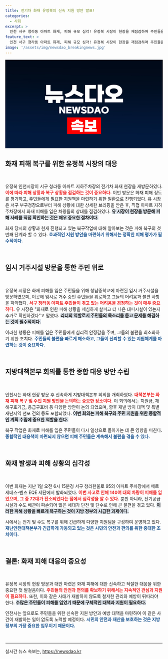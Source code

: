 ```yaml
---
title: 전기차 화재 유정복의 신속 지원 방안 발표!
categories:
  - 사회
excerpt: >
  인천 서구 청라동 아파트 화재, 피해 규모 심각! 유정복 시장이 현장을 재점검하며 주민들을 위로했고, 신속한 지원 방안을 약속했습니다. 이재민을 위해 긴급대책본부도 가동, 재발 방지 대책은? 클릭해 더 알아보세요!
feature_text: >
  인천 서구 청라동 아파트 화재, 피해 규모 심각! 유정복 시장이 현장을 재점검하며 주민들을 위로했고, 신속한 지원 방안을 약속했습니다. 이재민을 위해 긴급대책본부도 가동, 재발 방지 대책은? 클릭해 더 알아보세요!
image: '/assets/img/newsdao_breakingnews.jpg'
---
```


<p><img src="/assets/img/newsdao_breakingnews.jpg" alt="cryptoinkorea 속보" /></p>

<h2 data-ke-size="size26">화재 피해 복구를 위한 유정복 시장의 대응</h2>

<p data-ke-size="size16">&nbsp;</p>

<p>유정복 인천시장이 서구 청라동 아파트 지하주차장의 전기차 화재 현장을 재방문하였다. <b><span style="color: #ee2323;">이에 따라 피해 상황과 복구 상황을 점검하는 것이 중요하다.</span></b> 이번 방문은 화재 피해 정도를 평가하고, 주민들에게 필요한 지원책을 마련하기 위한 일환으로 진행되었다. 유 시장은 서구 부구청장으로부터 피해 상황에 대한 상세한 브리핑을 받은 후, 직접 아파트 지하주차장에서 화재 피해를 입은 차량들의 상태를 점검하였다. <b><span style="background-color: #21538527;">유 시장이 현장을 방문해 피해 사례를 직접 확인하는 것은 매우 중요한 절차이다.</span></b> </p>

<p>화재 당시의 상황과 현재 진행되고 있는 복구작업에 대해 알아보는 것은 피해 복구의 첫 번째 단계라 할 수 있다. <b><span style="color: #1a5490;">효과적인 지원 방안을 마련하기 위해서는 정확한 피해 평가가 필수적이다.</span></b> </p>

<p data-ke-size="size16">&nbsp;</p>

<h2 data-ke-size="size26">임시 거주시설 방문을 통한 주민 위로</h2>

<p data-ke-size="size16">&nbsp;</p>

<p>유정복 시장은 화재 피해를 입은 주민들을 위해 청남중학교에 마련된 임시 거주시설을 방문하였으며, 이곳에 임시로 거주 중인 주민들을 위로하고 그들의 어려움과 불편 사항을 파악했다. <b><span style="color: #ee2323;">서구 청라동 아파트 주민들이 겪고 있는 어려움을 경청하는 것이 매우 중요하다.</span></b> 유 시장은 "화재로 인한 피해 상황을 세심하게 살피고 더 나은 대피시설이 있는지 추가로 확인하겠다”고 말했다. <b><span style="background-color: #21538527;">리더의 역할로서 주민들의 목소리를 듣고 문제를 해결하는 것이 필수적이다.</span></b> </p>

<p>이러한 행동은 피해를 입은 주민들에게 심리적 안정감을 주며, 그들의 불편을 최소화하기 위한 조치다. <b><span style="color: #1a5490;">주민들의 불편을 빠르게 해소하고, 그들이 신뢰할 수 있는 지원체계를 마련하는 것이 중요하다.</span></b> </p>

<p data-ke-size="size16">&nbsp;</p>

<h2 data-ke-size="size26">지방대책본부 회의를 통한 종합 대응 방안 수립</h2>

<p data-ke-size="size16">&nbsp;</p>

<p>인천시는 화재 현장 방문 후 신속하게 지방대책본부 회의를 개최하였다. <b><span style="color: #ee2323;">대책본부는 화재 피해 복구 및 주민 지원 방안을 논의하는 중요한 장소이다.</span></b> 이 회의에서는 지원금, 재해구호기금, 응급구호비 등 다양한 방안이 논의 되었으며, 향후 재발 방지 대책 및 특별재난지역 선포 건의 등도 포함되었다. <b><span style="background-color: #21538527;">이번 회의는 피해 복구와 주민 지원을 위한 종합적인 계획 수립에 중요한 역할을 한다.</span></b> </p>

<p>복구 작업은 화재로 피해를 입은 주민들이 다시 일상으로 돌아가는 데 큰 영향을 미친다. <b><span style="color: #1a5490;">종합적인 대응책이 마련되지 않으면 피해 주민들은 계속해서 불편을 겪을 수 있다.</span></b> </p>

<p data-ke-size="size16">&nbsp;</p>

<h2 data-ke-size="size26">화재 발생과 피해 상황의 심각성</h2>

<p data-ke-size="size16">&nbsp;</p>

<p>이번 화재는 지난 1일 오전 6시 15분경 서구 청라한울로 95의 아파트 주차장에서 메르세데스-벤츠 EQE 세단에서 발화되었다. <b><span style="color: #ee2323;">이번 사고로 인해 140여 대의 차량이 피해를 입었으며, 그 중 72대가 전소되었다는 점에서 심각성을 알 수 있다.</span></b> 뿐만 아니라, 전기공급시설과 수도 배관이 파손되어 많은 세대가 단전 및 단수로 인해 큰 불편을 겪고 있다. <b><span style="background-color: #21538527;">이러한 피해 상황을 빠르게 복구하는 것이 지방 정부의 시급한 과제이다.</span></b> </p>

<p>시에서는 전기 및 수도 복구를 위해 긴급하게 다양한 지원팀을 구성하여 운영하고 있다. <b><span style="color: #1a5490;">재난안전대책본부가 긴급하게 가동되고 있는 것은 시민의 안전과 편의를 위한 중대한 조치이다.</span></b> </p>

<p data-ke-size="size16">&nbsp;</p>

<h2 data-ke-size="size26">결론: 화재 피해 대응의 중요성</h2>

<p data-ke-size="size16">&nbsp;</p>

<p>유정복 시장의 현장 방문과 대안 마련은 화재 피해에 대한 신속하고 적절한 대응을 위한 중요한 첫 발걸음이다. <b><span style="color: #ee2323;">주민들의 안전과 편의를 확보하기 위해서는 지속적인 관심과 지원이 필요하다.</span></b> 또한, 이와 같은 사태가 재발하지 않도록 철저한 관리와 예방이 뒤따라야 한다. <b><span style="background-color: #21538527;">수많은 주민들이 피해를 입었기 때문에 구체적인 대책과 지원이 필요하다.</span></b> </p>

<p>인천시는 앞으로도 주민들을 위한 신속한 지원 방안과 예방 대책을 마련하여 이 같은 사건이 재발하는 일이 없도록 노력할 예정이다. <b><span style="color: #1a5490;">시민의 안전과 재산을 보호하는 것은 지방 정부의 가장 중요한 임무이기 때문이다.</span></b> </p>

<p data-ke-size="size16">&nbsp;</p>

<hr style="border: 1px solid #eee;">

<p data-ke-size="size16"></p>
실시간 뉴스 속보는, <a href="https://newsdao.kr" rel="dofollow">https://newsdao.kr</a>


